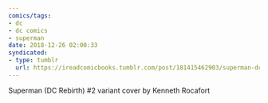 ```yaml
---
comics/tags:
- dc
- dc comics
- superman
date: 2018-12-26 02:00:33
syndicated:
- type: tumblr
  url: https://ireadcomicbooks.tumblr.com/post/181415462903/superman-dc-rebirth-2-variant-cover-by-kenneth
---
```


Superman (DC Rebirth) #2 variant cover by Kenneth Rocafort